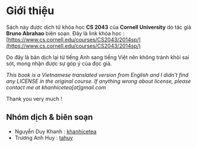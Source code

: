 # Giới thiệu

Sách này được dịch từ khóa học **CS 2043** của **Cornell University** do tác giả **Bruno Abrahao** biên soạn. Đây là link khóa học : [https://www.cs.cornell.edu/courses/CS2043/2014sp/](https://www.cs.cornell.edu/courses/CS2043/2014sp/)

Do đây là bản dịch lại từ tiếng Anh sang tiếng Việt nên không tránh khỏi sai sót, mong nhận được sự góp ý của đọc giả.

_This book is a Vietnamese translated version from English and I didn't find any LICENSE in the original course. If anything wrong about license, please contact me at khanhicetea\[at\]gmail.com_

Thank you very much !

## Nhóm dịch & biên soạn

* Nguyễn Duy Khanh : [khanhicetea](https://khanhicetea.com)
* Trương Anh Huy : [tahuy](https://github.com/tahuy)

